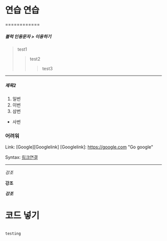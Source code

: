 <H1> 연습 연습 </H1>

============
<H5>블럭 인용문자 > 이용하기</H5>

> test1
>> test2
>>> test3


* * * 


<H5> 제목2 </H5>

1. 일번
2. 이번
3. 삼번
* 사번

### 어려워

Link: [Google][Googlelink]
[Googlelink]: https://google.com "Go google"


Syntax: [링크연결](www.google.com)

*****
*강조*

**강조**

***강조***



<H1> 코드 넣기 </H1>

<pre><code>
testing
</code></pre>
